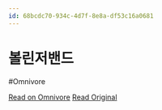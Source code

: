 ```yaml
---
id: 68bcdc70-934c-4d7f-8e8a-df53c16a0681
---
```


# 볼린저밴드
#Omnivore

[Read on Omnivore](https://omnivore.app/me/ex-18ff71ebe81)
[Read Original](https://blog.naver.com/yschae6085/222574348552)


